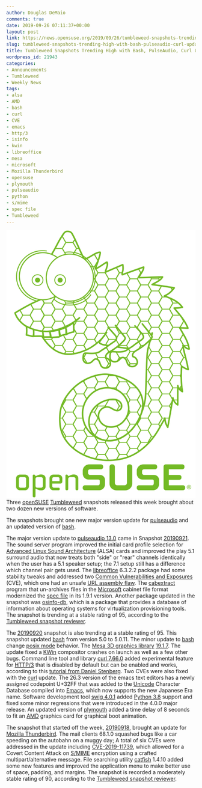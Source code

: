 ```yaml
---
author: Douglas DeMaio
comments: true
date: 2019-09-26 07:11:37+00:00
layout: post
link: https://news.opensuse.org/2019/09/26/tumbleweed-snapshots-trending-high-with-bash-pulseaudio-curl-updates/
slug: tumbleweed-snapshots-trending-high-with-bash-pulseaudio-curl-updates
title: Tumbleweed Snapshots Trending High with Bash, PulseAudio, Curl Updates
wordpress_id: 21943
categories:
- Announcements
- Tumbleweed
- Weekly News
tags:
- alsa
- AMD
- bash
- curl
- CVE
- emacs
- http/3
- isinfo
- kwin
- libreoffice
- mesa
- microsoft
- Mozilla Thunderbird
- opensuse
- plymouth
- pulseaudio
- python
- s/mime
- spec file
- Tumbleweed
---
```


![](/wp-content/uploads/2017/06/geekoshirt.png)Three [openSUSE](https://www.opensuse.org/) [Tumbleweed](https://en.opensuse.org/Portal:Tumbleweed) snapshots released this week brought about two dozen new versions of software.

The snapshots brought one new major version update for [pulseaudio](https://www.freedesktop.org/wiki/Software/PulseAudio/) and an updated version of [bash](https://www.gnu.org/software/bash/).

The major version update to [pulseaudio 13.0](https://www.freedesktop.org/wiki/Software/PulseAudio/Notes/13.0/) came in Snapshot [20190921](https://lists.opensuse.org/opensuse-factory/2019-09/msg00210.html). The sound server program improved the initial card profile selection for [Advanced Linux Sound Architecture](https://www.alsa-project.org/) (ALSA) cards and improved the play 5.1 surround audio that now treats both "side" or "rear" channels identically when the user has a 5.1 speaker setup; the 7.1 setup still has a difference which channel pair gets used. The [libreoffice](https://www.libreoffice.org/) 6.3.2.2 package had some stability tweaks and addressed two [Common Vulnerabilities and Exposures](https://cve.mitre.org/) (CVE), which one had an unsafe [URL assembly flaw](https://www.libreoffice.org/about-us/security/advisories/cve-2019-9854/). The [cabextract](https://linux.die.net/man/1/cabextract) program that un-archives files in the [Microsoft](https://www.microsoft.com) cabinet file format modernized the [spec file](//ftp.rpm.org/max-rpm/s1-rpm-build-creating-spec-file.html) in its 1.9.1 version. Another package updated in the snapshot was [osinfo-db](https://gitlab.com/libosinfo/osinfo-db), which is a package that provides a database of information about operating systems for virtualization provisioning tools. The snapshot is trending at a stable rating of 95, according to the [Tumbleweed snapshot reviewer](//review.tumbleweed.boombatower.com/).

The [20190920](https://lists.opensuse.org/opensuse-factory/2019-09/msg00207.html) snapshot is also trending at a stable rating of 95. This snapshot updated [bash](https://www.gnu.org/software/bash/) from version 5.0 to 5.0.11. The minor update to [bash](https://www.gnu.org/software/bash/) change [posix mode](https://www.gnu.org/software/bash/manual/html_node/Bash-POSIX-Mode.htmlhttps://www.gnu.org/software/bash/manual/html_node/Bash-POSIX-Mode.html) behavior. The [Mesa 3D graphics library](https://www.mesa3d.org/) [19.1.7](https://www.mesa3d.org/relnotes/19.1.7.html). The update fixed a [KWin](https://en.wikipedia.org/wiki/KWin) compositor crashes on launch as well as a few other bugs. Command line tool and library [curl 7.66.0](https://daniel.haxx.se/blog/2019/09/11/curl-7-66-0-the-parallel-http-3-future-is-here/) added experimental feature for [HTTP/3](https://en.wikipedia.org/wiki/HTTP/3) that is disabled by default but can be enabled and works, according to this [tutorial from Daniel Stenberg](https://youtu.be/dKT3vlIw6bQ). Two CVEs were also fixed with the [curl](https://curl.haxx.se/) update. The 26.3 version of the emacs text editors has a newly assigned codepoint U+32FF that was added to the [Unicode](https://en.wikipedia.org/wiki/Unicode) Character Database compiled into [Emacs](https://www.gnu.org/s/emacs/), which now supports the new Japanese Era name. Software development tool [swig 4.0.1](//www.swig.org/) added [Python 3.8](https://docs.python.org/3.9/whatsnew/3.8.html) support and fixed some minor regressions that were introduced in the 4.0.0 major release. An updated version of [plymouth](https://www.freedesktop.org/wiki/Software/Plymouth/) added a time delay of 8 seconds to fit an [AMD](https://www.amd.com/en) graphics card for graphical boot animation.

The snapshot that started off the week, [20190918](https://lists.opensuse.org/opensuse-factory/2019-09/msg00178.html), brought an update for [Mozilla Thunderbird](https://www.thunderbird.net/). The mail clients 68.1.0 squashed bugs like a car speeding on the autobahn on a muggy day; A total of six CVEs were addressed in the update including [CVE-2019-11739](https://www.mozilla.org/en-US/security/advisories/mfsa2019-29/#CVE-2019-11739), which allowed for a Covert Content Attack on [S/MIME](https://en.wikipedia.org/wiki/S/MIME) encryption using a crafted multipart/alternative message. File searching utility [catfish](https://bluesabre.org/projects/catfish/) 1.4.10 added some new features and improved the application menu to make better use of space, padding, and margins. The snapshot is recorded a moderately stable rating of 90, according to the [Tumbleweed snapshot reviewer](//review.tumbleweed.boombatower.com/).
